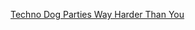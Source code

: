 ---
layout: post
wordpress_id: 606
wordpress_url: http://noesbueno.com/archives/606
date: '2010-05-11 10:00:58 -0500'
date_gmt: '2010-05-11 15:00:58 -0500'
body: |
  <p><a href="http://www.thehighdefinite.com/2010/05/techno-dog-parties-way-harder-than-you/">Techno Dog Parties Way Harder Than You</a></p>
---